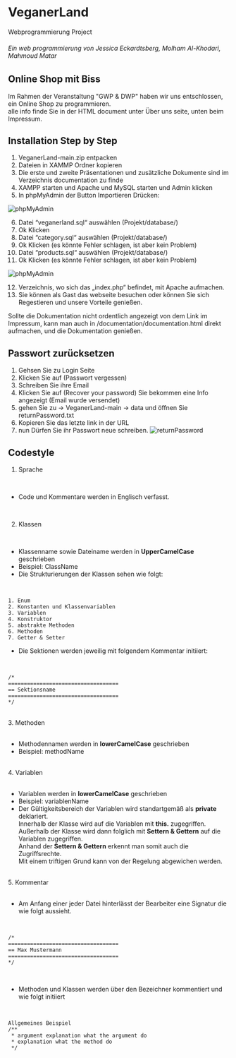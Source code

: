 # VeganerLand
Webprogrammierung Project

<h6>Ein web programmierung von Jessica Eckardtsberg, Molham Al-Khodari, Mahmoud Matar</h6>

<h2>Online Shop mit Biss</h2>
Im Rahmen der Veranstaltung "GWP & DWP" haben wir uns entschlossen, ein Online Shop zu programmieren.<br>
alle info finde Sie in der HTML document unter Über uns seite, unten beim Impressum. 
<br>


## Installation Step by Step 
     
1. VeganerLand-main.zip entpacken
2. Dateien in XAMMP Ordner kopieren
3. Die erste und zweite Präsentationen und zusätzliche Dokumente sind im Verzeichnis documentation zu finde
4. XAMPP starten und Apache und MySQL starten und Admin klicken
5. In phpMyAdmin der Button Importieren Drücken: <br>

![phpMyAdmin](https://github.com/fh-erfurt/VeganerLand/blob/main/documentation/docu-images/phpMyAdmin.png) <br>

6. Datei “veganerland.sql“ auswählen (Projekt/database/)
7. Ok Klicken
8. Datei “category.sql“ auswählen (Projekt/database/)
9. Ok Klicken  (es könnte Fehler schlagen, ist aber kein Problem)
10. Datei “products.sql“ auswählen (Projekt/database/)
11. Ok Klicken (es könnte Fehler schlagen, ist aber kein Problem)

![phpMyAdmin](https://github.com/fh-erfurt/VeganerLand/blob/main/documentation/docu-images/database.sql.png) <br>

12. Verzeichnis, wo sich das „index.php“ befindet, mit Apache aufmachen.
13. Sie können als Gast das webseite besuchen oder können Sie sich Regestieren und unsere Vorteile genießen.

Sollte die Dokumentation nicht ordentlich angezeigt von dem Link im Impressum, kann man auch in /documentation/documentation.html direkt aufmachen, und die Dokumentation genießen.
<br>

## Passwort zurücksetzen

1. Gehsen Sie zu Login Seite
2. Klicken Sie auf (Passwort vergessen)
3. Schreiben Sie ihre Email 
4. Klicken Sie auf (Recover your password) Sie bekommen eine Info angezeigt (Email wurde versendet)
5. gehen Sie zu -> VeganerLand-main -> data und öffnen Sie returnPassword.txt
6. Kopieren Sie das letzte link in der URL 
7. nun Dürfen Sie ihr Passwort neue schreiben.
![returnPassword](https://github.com/fh-erfurt/VeganerLand/blob/main/documentation/docu-images/returnPassword.png) <br>

## Codestyle

1. Sprache
<br>
<ul>
<li>Code und Kommentare werden in Englisch verfasst.</li>
</ul>
<br>

2. Klassen
<br>
<ul>
	<li>Klassenname sowie Dateiname werden in <strong>UpperCamelCase</strong> geschrieben</li>
     <li>Beispiel: ClassName</li>
     <li>Die Strukturierungen der Klassen sehen wie folgt:</li>
</ul>

 <br>
 
    1. Enum
    2. Konstanten und Klassenvariablen 
    3. Variablen
    4. Konstruktor
    5. abstrakte Methoden
    6. Methoden
    7. Getter & Setter
    
    
 - Die Sektionen werden jeweilig mit folgendem Kommentar initiiert:
<br>

    /*
    ===================================
    == Sektionsname
    ===================================
    */

<br>
3. Methoden<br>
<br>
<ul>
	<li>Methodennamen werden in <strong>lowerCamelCase</strong> geschrieben</li>
     <li>Beispiel: methodName</li>
</ul>

<br>
4. Variablen<br>
<br>
<ul>
	<li>Variablen werden in <strong>lowerCamelCase</strong> geschrieben</li>
     <li>Beispiel: variablenName</li>
	<li>Der Gültigkeitsbereich der Variablen wird standartgemäß als <strong>private</strong> deklariert.<br>
		Innerhalb der Klasse wird auf die Variablen mit <strong>this.</strong> zugegriffen.<br>
		Außerhalb der Klasse wird dann folglich mit <strong>Settern & Gettern</strong> auf die Variablen zugegriffen.<br>
		Anhand der <strong>Settern & Gettern</strong> erkennt man somit auch die Zugriffsrechte.<br>
          Mit einem triftigen Grund kann von der Regelung abgewichen werden.</li>
</ul>
<br>
5. Kommentar<br>
<br>
<ul>
<li>Am Anfang einer jeder Datei hinterlässt der Bearbeiter eine Signatur die wie folgt aussieht.</li>
</ul>
<br>
 
    /*
    ===================================
    == Max Mustermann
    ===================================
    */

<br>
<ul>
	<li>Methoden und Klassen werden über den Bezeichner kommentiert und wie folgt initiiert</li>
 </ul>
<br>

    Allgemeines Beispiel
    /**
     * argument explanation what the argument do
     * explanation what the method do
     */
